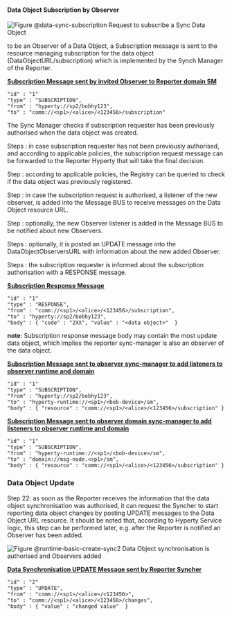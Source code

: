 #### Data Object Subscription by Observer

![Figure @data-sync-subscription Request to subscribe a Sync Data Object](data-object-subscription.png)

to be an Observer of a Data Object, a Subscription message is sent to the resource managing subscription for the data object (DataObjectURL/subscription) which is implemented by the Synch Manager of the Reporter.

**[Subscription Message sent by invited Observer to Reporter domain SM](https://github.com/reTHINK-project/architecture/tree/master/docs/datamodel/message#subscriptionmessagebody)**

```
"id" : "1"
"type" : "SUBSCRIPTION",
"from" : "hyperty://sp2/bobhy123",
"to" : "comm://<sp1>/<alice>/<123456>/subscription"
```

The Sync Manager checks if subscription requester has been previously authorised when the data object was created.

Steps : in case subscription requester has not been previously authorised, and according to applicable policies, the subscription request message can be forwarded to the Reporter Hyperty that will take the final decision.

Step : according to applicable policies, the Registry can be queried to check if the data object was previously registered.

Step : in case the subscription request is authorised, a listener of the new observer, is added into the Message BUS to receive messages on the Data Object resource URL.

Step : optionally, the new Observer listener is added in the Message BUS to be notified about new Observers.

Steps : optionally, it is posted an UPDATE message into the DataObjectObserversURL with information about the new added Observer.

Steps : the subscription requester is informed about the subscription authorisation with a RESPONSE message.

**[Subscription Response Message ](https://github.com/reTHINK-project/architecture/tree/master/docs/datamodel/message#responsemessagebody)**

```
"id" : "1"
"type" : "RESPONSE",
"from" : "comm://<sp1>/<alice>/<123456>/subscription",
"to" : "hyperty://sp2/bobhy123",
"body" : { "code" : "2XX", "value" : "<data object>"  }
```

**note**: Subscription response message body may contain the most update data object, which implies the reporter sync-manager is also an observer of the data object.

**[Subscription Message sent to observer sync-manager to add listeners to observer runtime and domain ](https://github.com/reTHINK-project/architecture/tree/master/docs/datamodel/message#subscriptionmessagebody)**

```
"id" : "1"
"type" : "SUBSCRIPTION",
"from" : "hyperty://sp2/bobhy123",
"to" : "hyperty-runtime://<sp1>/<bob-device>/sm",
"body" : { "resource" : "comm://<sp1>/<alice>/<123456>/subscription" }
```

**[Subscription Message sent to observer domain sync-manager to add listeners to observer runtime and domain ](https://github.com/reTHINK-project/architecture/tree/master/docs/datamodel/message#subscriptionmessagebody)**

```
"id" : "1"
"type" : "SUBSCRIPTION",
"from" : "hyperty-runtime://<sp1>/<bob-device>/sm",
"to" : "domain://msg-node.<sp1>/sm",
"body" : { "resource" : "comm://<sp1>/<alice>/<123456>/subscription" }
```

### Data Object Update

Step 22: as soon as the Reporter receives the information that the data object synchronisation was authorised, it can request the Syncher to start reporting data object changes by posting UPDATE messages to the Data Object URL resource. It should be noted that, according to Hyperty Service logic, this step can be performed later, e.g. after the Reporter is notified an Observer has been added.

![Figure @runtime-basic-create-sync2 Data Object synchronisation is authorised and Observers added ](syncher-create_001.png)

**[Data Synchronisation UPDATE Message sent by Reporter Syncher](https://github.com/reTHINK-project/architecture/tree/master/docs/datamodel/message#updatenmessagebody)**

```
"id" : "2"
"type" : "UPDATE",
"from" : "comm://<sp1>/<alice>/<123456>",
"to" : "comm://<sp1>/<alice>/<123456>/changes",
"body" : { "value" : "changed value"  }
```
